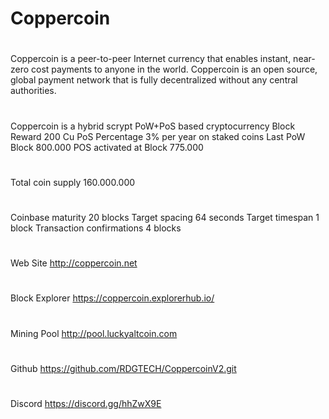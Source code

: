 # Coppercoin
#
Coppercoin is a peer-to-peer Internet currency that enables instant, near-zero cost payments to anyone in the world. 
Coppercoin is an open source, global payment network that is fully decentralized without any central authorities. 
#
Coppercoin is a hybrid scrypt PoW+PoS based cryptocurrency
Block Reward 200 Cu
PoS Percentage  3% per year on staked coins
Last PoW Block 800.000
POS activated at Block 775.000
#
Total coin supply 160.000.000
#
Coinbase maturity 20 blocks
Target spacing 64 seconds
Target timespan 1 block
Transaction confirmations 4 blocks
#
Web Site http://coppercoin.net
#
Block Explorer https://coppercoin.explorerhub.io/
#
Mining Pool http://pool.luckyaltcoin.com
#
Github https://github.com/RDGTECH/CoppercoinV2.git
#
Discord https://discord.gg/hhZwX9E
#


